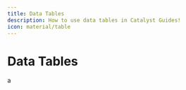 ```yaml
---
title: Data Tables
description: How to use data tables in Catalyst Guides!
icon: material/table
---
```


# Data Tables

a
